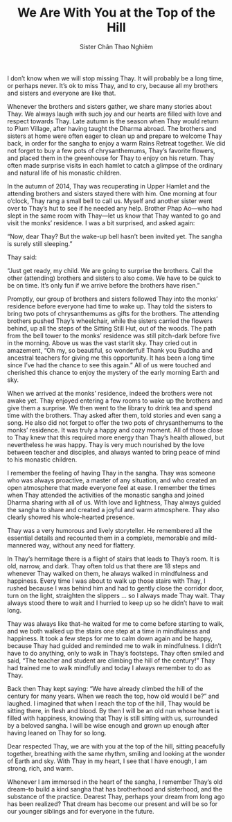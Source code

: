 ﻿---
title: We Are With You at the Top of the Hill
author: Sister Chân Thao Nghiêm
---

I don’t know when we will stop missing Thay. It will probably be a long time, or perhaps never. It’s ok to miss Thay, and to cry, because all my brothers and sisters and everyone are like that.

Whenever the brothers and sisters gather, we share many stories about Thay. We always laugh with such joy and our hearts are filled with love and respect towards Thay. Late autumn is the season when Thay would return to Plum Village, after having taught the Dharma abroad. The brothers and sisters at home were often eager to clean up and prepare to welcome Thay back, in order for the sangha to enjoy a warm Rains Retreat together. We did not forget to buy a few pots of chrysanthemums, Thay’s favorite flowers, and placed them in the greenhouse for Thay to enjoy on his return. Thay often made surprise visits in each hamlet to catch a glimpse of the ordinary and natural life of his monastic children.

In the autumn of 2014, Thay was recuperating in Upper Hamlet and the attending brothers and sisters stayed there with him. One morning at four o’clock, Thay rang a small bell to call us. Myself and another sister went over to Thay’s hut to see if he needed any help. Brother Phap Ao—who had slept in the same room with Thay—let us know that Thay wanted to go and visit the monks’ residence. I was a bit surprised, and asked again:

“Now, dear Thay? But the wake-up bell hasn’t been invited yet. The sangha is surely still sleeping.”

<p class="noIndent">Thay said:</p>

“Just get ready, my child. We are going to surprise the brothers. Call the other (attending) brothers and sisters to also come. We have to be quick to be on time. It’s only fun if we arrive before the brothers have risen.” 

Promptly, our group of brothers and sisters followed Thay into the monks’ residence before everyone had time to wake up. Thay told the sisters to bring two pots of chrysanthemums as gifts for the brothers. The attending brothers pushed Thay’s wheelchair, while the sisters carried the flowers behind, up all the steps of the Sitting Still Hut, out of the woods. The path from the bell tower to the monks’ residence was still pitch-dark before five in the morning. Above us was the vast starlit sky. Thay cried out in amazement, “Oh my, so beautiful, so wonderful! Thank you Buddha and ancestral teachers for giving me this opportunity. It has been a long time since I’ve had the chance to see this again.” All of us were touched and cherished this chance to enjoy the mystery of the early morning Earth and sky. 

When we arrived at the monks’ residence, indeed the brothers were not awake yet. Thay enjoyed entering a few rooms to wake up the brothers and give them a surprise. We then went to the library to drink tea and spend time with the brothers. Thay asked after them, told stories and even sang a song. He also did not forget to offer the two pots of chrysanthemums to the monks’ residence. It was truly a happy and cozy moment. All of those close to Thay knew that this required more energy than Thay’s health allowed, but nevertheless he was happy. Thay is very much nourished by the love between teacher and disciples, and always wanted to bring peace of mind to his monastic children.

I remember the feeling of having Thay in the sangha. Thay was someone who was always proactive, a master of any situation, and who created an open atmosphere that made everyone feel at ease. I remember the times when Thay attended the activities of the monastic sangha and joined Dharma sharing with all of us. With love and lightness, Thay always guided the sangha to share and created a joyful and warm atmosphere. Thay also clearly showed his whole-hearted presence. 

Thay was a very humorous and lively storyteller. He remembered all the essential details and recounted them in a complete, memorable and mild-mannered way, without any need for flattery.

In Thay’s hermitage there is a flight of stairs that leads to Thay’s room. It is old, narrow, and dark. Thay often told us that there are 18 steps and whenever Thay walked on them, he always walked in mindfulness and happiness. Every time I was about to walk up those stairs with Thay, I rushed because I was behind him and had to gently close the corridor door, turn on the light, straighten the slippers … so I always made Thay wait. Thay always stood there to wait and I hurried to keep up so he didn’t have to wait long. 

Thay was always like that–he waited for me to come before starting to walk, and we both walked up the stairs one step at a time in mindfulness and happiness. It took a few steps for me to calm down again and be happy, because Thay had guided and reminded me to walk in mindfulness. I didn’t have to do anything, only to walk in Thay’s footsteps. Thay often smiled and said, “The teacher and student are climbing the hill of the century!” Thay had trained me to walk mindfully and today I always remember to do as Thay. 

Back then Thay kept saying: “We have already climbed the hill of the century for many years. When we reach the top, how old would I be?” and laughed. I imagined that when I reach the top of the hill, Thay would be sitting there, in flesh and blood. By then I will be an old nun whose heart is filled with happiness, knowing that Thay is still sitting with us, surrounded by a beloved sangha. I will be wise enough and grown up enough after having leaned on Thay for so long. 

Dear respected Thay, we are with you at the top of the hill, sitting peacefully together, breathing with the same rhythm, smiling and looking at the wonder of Earth and sky. With Thay in my heart, I see that I have enough, I am strong, rich, and warm.

Whenever I am immersed in the heart of the sangha, I remember Thay’s old dream–to build a kind sangha that has brotherhood and sisterhood, and the substance of the practice. Dearest Thay, perhaps your dream from long ago has been realized? That dream has become our present and will be so for our younger siblings and for everyone in the future.